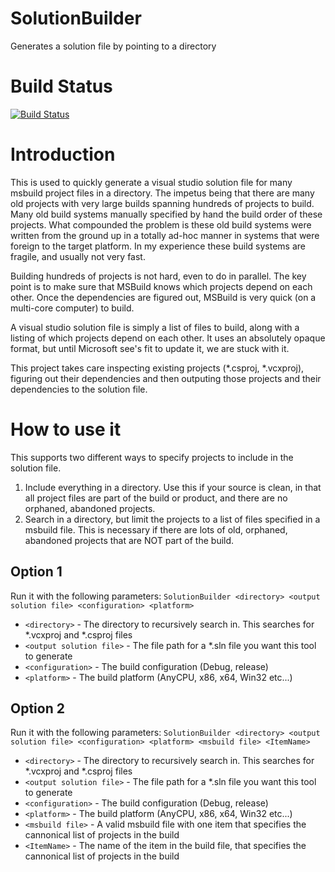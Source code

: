 # SolutionBuilder
Generates a solution file by pointing to a directory

# Build Status
[![Build Status](https://dev.azure.com/christopher3d/SolutionBuilder/_apis/build/status/chris1248.SolutionBuilder)](https://dev.azure.com/christopher3d/SolutionBuilder/_build/latest?definitionId=1)

# Introduction
This is used to quickly generate a visual studio solution file for many msbuild project files in a directory.
The impetus being that there are many old projects with very large builds spanning hundreds of projects to build.
Many old build systems manually specified by hand the build order of these projects. What compounded the problem
is these old build systems were written from the ground up in a totally ad-hoc manner in systems that were foreign
to the target platform. In my experience these build systems are fragile, and usually not very fast.

Building hundreds of projects is not hard, even to do in parallel. The key point is to make sure that MSBuild knows
which projects depend on each other. Once the dependencies are figured out, MSBuild is very quick (on a multi-core computer)
to build.

A visual studio solution file is simply a list of files to build, along with a listing of which projects depend on each other.
It uses an absolutely opaque format, but until Microsoft see's fit to update it, we are stuck with it.

This project takes care inspecting existing projects (*.csproj, *.vcxproj), figuring out their dependencies and then
outputing those projects and their dependencies to the solution file.

# How to use it

This supports two different ways to specify projects to include in the solution file.
1. Include everything in a directory. Use this if your source is clean, in that all project files are 
part of the build or product, and there are no orphaned, abandoned projects.
2. Search in a directory, but limit the projects to a list of files specified in a msbuild file. This is
necessary if there are lots of old, orphaned, abandoned projects that are NOT part of the build. 

## Option 1
Run it with the following parameters:
`SolutionBuilder <directory> <output solution file> <configuration> <platform>`

   * `<directory>` - The directory to recursively search in. This searches for *.vcxproj and *.csproj files
   * `<output solution file>` - The file path for a *.sln file you want this tool to generate
   * `<configuration>` - The build configuration (Debug, release)
   * `<platform>` - The build platform (AnyCPU, x86, x64, Win32 etc...)

## Option 2
Run it with the following parameters:
`SolutionBuilder <directory> <output solution file> <configuration> <platform> <msbuild file> <ItemName>`

   * `<directory>` - The directory to recursively search in. This searches for *.vcxproj and *.csproj files
   * `<output solution file>` - The file path for a *.sln file you want this tool to generate
   * `<configuration>` - The build configuration (Debug, release)
   * `<platform>` - The build platform (AnyCPU, x86, x64, Win32 etc...)
   * `<msbuild file>` - A valid msbuild file with one item that specifies the cannonical list of projects in the build
   * `<ItemName>` - The name of the item in the build file, that specifies the cannonical list of projects in the build
